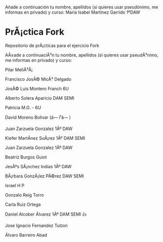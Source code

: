 

Añade a continuación tu nombre,  apellidos (si quieres usar pseudónimo, me informas en privado)  y curso:
Maria Isabel Martinez Garrido 1ºDAW

# PrÃ¡ctica Fork



Repositorio de prÃ¡cticas para el ejercicio Fork

AÃ±ade a continuaciÃ³n tu nombre, apellidos (si quieres usar pseudÃ³nimo, me informas en privado) y curso:

Pilar MeliÃ³Â¡

Francisco JosÃ© MicÃ³ Delgado

JosÃ© Luis Montero Franch 6U

Alberto Solera Aparicio DAM SEMI

Patricia M.G. - 6U

David Moreno Bolivar (â— ï¹â— )

Juan Zarzuela Gonzalez 1Âº DAW

Kiefer MartÃ­nez SuÃ¡rez 1Âº DAM SEMI

Juan Zarzuela Gonzalez  1Âº DAW


Beatriz Burgos Guiot

JesÃºs SÃ¡nchez Indias 1Âº DAW


BÃ¡rbara GonzÃ¡lez PÃ©rez DAW SEMI



Israel H P

Gonzalo Reig Torro



Carla Ruiz Ortega

Daniel Alcober Ãlvarez 1Âº DAM SEMI :+1:


Jose Ignacio Fernandez Tu¤on 

Álvaro Barreiro Abad